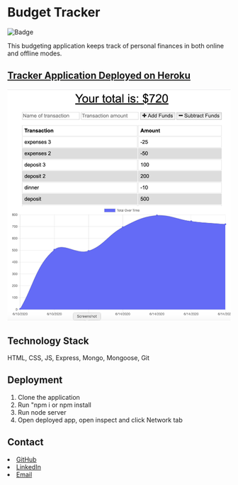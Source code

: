 # Budget Tracker

![Badge](https://img.shields.io/static/v1?label=License&message=MIT&color=<COLOR>?style=plastic)

This budgeting application keeps track of personal finances in both online and offline modes.

## [Tracker Application Deployed on Heroku](https://intense-spire-67552.herokuapp.com/)

![](./public/assets/icons/pwa.1.png)

## Technology Stack

HTML, CSS, JS, Express, Mongo, Mongoose, Git

## Deployment

1. Clone the application
2. Run "npm i or npm install
3. Run node server
4. Open deployed app, open inspect and click Network tab

## Contact

<li><a href="https://github.com/kristincenters">GitHub</a></li>
<li><a href="https://www.linkedin.com/in/kristincenters">LinkedIn</a></li>
<li><a href="mailto:kristincenters@gmail.com">Email</a></li>
